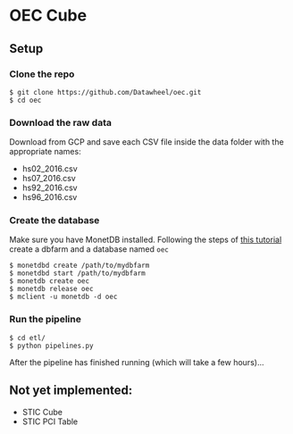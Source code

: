 # OEC Cube

## Setup

### Clone the repo

```commandline
$ git clone https://github.com/Datawheel/oec.git
$ cd oec
```

### Download the raw data

Download from GCP and save each CSV file inside the data folder with the appropriate names:

- hs02_2016.csv
- hs07_2016.csv
- hs92_2016.csv
- hs96_2016.csv

### Create the database

Make sure you have MonetDB installed. Following the steps of [this tutorial](https://www.monetdb.org/Documentation/UserGuide/Tutorial) create a dbfarm and a database named `oec`

```commandline
$ monetdbd create /path/to/mydbfarm
$ monetdbd start /path/to/mydbfarm
$ monetdb create oec
$ monetdb release oec
$ mclient -u monetdb -d oec
```

### Run the pipeline

```commandline
$ cd etl/
$ python pipelines.py
```

After the pipeline has finished running (which will take a few hours)... 

## Not yet implemented:

- STIC Cube
- STIC PCI Table
